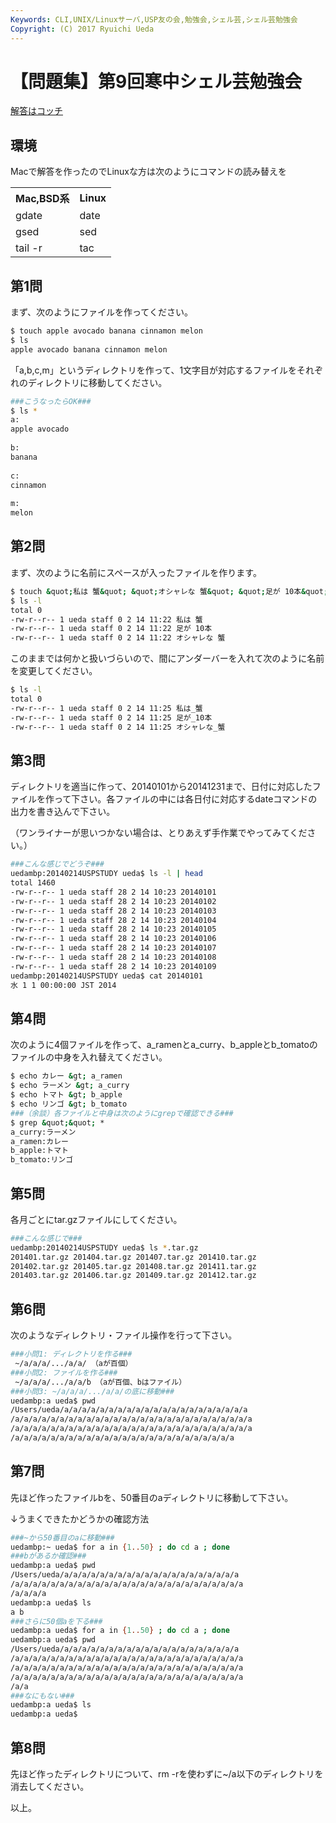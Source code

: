 ```yaml
---
Keywords: CLI,UNIX/Linuxサーバ,USP友の会,勉強会,シェル芸,シェル芸勉強会
Copyright: (C) 2017 Ryuichi Ueda
---
```


# 【問題集】第9回寒中シェル芸勉強会
<span style="size:32px"><a href="http://blog.ueda.asia/?p=1955" target="_blank">解答はコッチ</a></span>

<h2>環境</h2>

Macで解答を作ったのでLinuxな方は次のようにコマンドの読み替えを

<table>
 <tr>
 <th>Mac,BSD系</th>
 <th>Linux</th>
 </tr>
 <tr>
 <td>gdate</td>
 <td>date</td>
 </tr>
 <tr>
 <td>gsed</td>
 <td>sed</td>
 </tr>
 <tr>
 <td>tail -r</td>
 <td>tac</td>
 </tr>
</table>


<h2>第1問</h2>

まず、次のようにファイルを作ってください。

```bash
$ touch apple avocado banana cinnamon melon
$ ls
apple avocado banana cinnamon melon

```

<!--more-->

「a,b,c,m」というディレクトリを作って、1文字目が対応するファイルをそれぞれのディレクトリに移動してください。

```bash
###こうなったらOK###
$ ls *
a:
apple avocado
 
b:
banana
 
c:
cinnamon
 
m:
melon
```
<h2>第2問</h2>

まず、次のように名前にスペースが入ったファイルを作ります。

```bash
$ touch &quot;私は 蟹&quot; &quot;オシャレな 蟹&quot; &quot;足が 10本&quot;
$ ls -l
total 0
-rw-r--r-- 1 ueda staff 0 2 14 11:22 私は 蟹
-rw-r--r-- 1 ueda staff 0 2 14 11:22 足が 10本
-rw-r--r-- 1 ueda staff 0 2 14 11:22 オシャレな 蟹
```

このままでは何かと扱いづらいので、間にアンダーバーを入れて次のように名前を変更してください。

```bash
$ ls -l
total 0
-rw-r--r-- 1 ueda staff 0 2 14 11:25 私は_蟹
-rw-r--r-- 1 ueda staff 0 2 14 11:25 足が_10本
-rw-r--r-- 1 ueda staff 0 2 14 11:25 オシャレな_蟹
```

<h2>第3問</h2>

ディレクトリを適当に作って、20140101から20141231まで、日付に対応したファイルを作って下さい。各ファイルの中には各日付に対応するdateコマンドの出力を書き込んで下さい。

（ワンライナーが思いつかない場合は、とりあえず手作業でやってみてください。）

```bash
###こんな感じでどうぞ###
uedambp:20140214USPSTUDY ueda$ ls -l | head
total 1460
-rw-r--r-- 1 ueda staff 28 2 14 10:23 20140101
-rw-r--r-- 1 ueda staff 28 2 14 10:23 20140102
-rw-r--r-- 1 ueda staff 28 2 14 10:23 20140103
-rw-r--r-- 1 ueda staff 28 2 14 10:23 20140104
-rw-r--r-- 1 ueda staff 28 2 14 10:23 20140105
-rw-r--r-- 1 ueda staff 28 2 14 10:23 20140106
-rw-r--r-- 1 ueda staff 28 2 14 10:23 20140107
-rw-r--r-- 1 ueda staff 28 2 14 10:23 20140108
-rw-r--r-- 1 ueda staff 28 2 14 10:23 20140109
uedambp:20140214USPSTUDY ueda$ cat 20140101
水 1 1 00:00:00 JST 2014
```

<h2>第4問</h2>

次のように4個ファイルを作って、a_ramenとa_curry、b_appleとb_tomatoのファイルの中身を入れ替えてください。

```bash
$ echo カレー &gt; a_ramen
$ echo ラーメン &gt; a_curry
$ echo トマト &gt; b_apple
$ echo リンゴ &gt; b_tomato
###（余談）各ファイルと中身は次のようにgrepで確認できる###
$ grep &quot;&quot; *
a_curry:ラーメン
a_ramen:カレー
b_apple:トマト
b_tomato:リンゴ
```


<h2>第5問</h2>

各月ごとにtar.gzファイルにしてください。

```bash
###こんな感じで###
uedambp:20140214USPSTUDY ueda$ ls *.tar.gz
201401.tar.gz 201404.tar.gz 201407.tar.gz 201410.tar.gz
201402.tar.gz 201405.tar.gz 201408.tar.gz 201411.tar.gz
201403.tar.gz 201406.tar.gz 201409.tar.gz 201412.tar.gz
```

<h2>第6問</h2>

次のようなディレクトリ・ファイル操作を行って下さい。

```bash
###小問1: ディレクトリを作る###
 ~/a/a/a/.../a/a/ （aが百個）
###小問2: ファイルを作る###
 ~/a/a/a/.../a/a/b （aが百個、bはファイル）
###小問3: ~/a/a/a/.../a/a/の底に移動###
uedambp:a ueda$ pwd
/Users/ueda/a/a/a/a/a/a/a/a/a/a/a/a/a/a/a/a/a/a/a/a/a
/a/a/a/a/a/a/a/a/a/a/a/a/a/a/a/a/a/a/a/a/a/a/a/a/a/a/a
/a/a/a/a/a/a/a/a/a/a/a/a/a/a/a/a/a/a/a/a/a/a/a/a/a/a/a
/a/a/a/a/a/a/a/a/a/a/a/a/a/a/a/a/a/a/a/a/a/a/a/a/a
```



<h2>第7問</h2>

先ほど作ったファイルbを、50番目のaディレクトリに移動して下さい。

↓うまくできたかどうかの確認方法
```bash
###~から50番目のaに移動###
uedambp:~ ueda$ for a in {1..50} ; do cd a ; done
###bがあるか確認###
uedambp:a ueda$ pwd
/Users/ueda/a/a/a/a/a/a/a/a/a/a/a/a/a/a/a/a/a/a/a/a
/a/a/a/a/a/a/a/a/a/a/a/a/a/a/a/a/a/a/a/a/a/a/a/a/a/a
/a/a/a/a
uedambp:a ueda$ ls
a b
###さらに50個aを下る###
uedambp:a ueda$ for a in {1..50} ; do cd a ; done
uedambp:a ueda$ pwd
/Users/ueda/a/a/a/a/a/a/a/a/a/a/a/a/a/a/a/a/a/a/a/a
/a/a/a/a/a/a/a/a/a/a/a/a/a/a/a/a/a/a/a/a/a/a/a/a/a/a
/a/a/a/a/a/a/a/a/a/a/a/a/a/a/a/a/a/a/a/a/a/a/a/a/a/a
/a/a/a/a/a/a/a/a/a/a/a/a/a/a/a/a/a/a/a/a/a/a/a/a/a/a
/a/a
###なにもない###
uedambp:a ueda$ ls
uedambp:a ueda$ 
```

<h2>第8問</h2>

先ほど作ったディレクトリについて、rm -rを使わずに~/a以下のディレクトリを消去してください。


以上。
